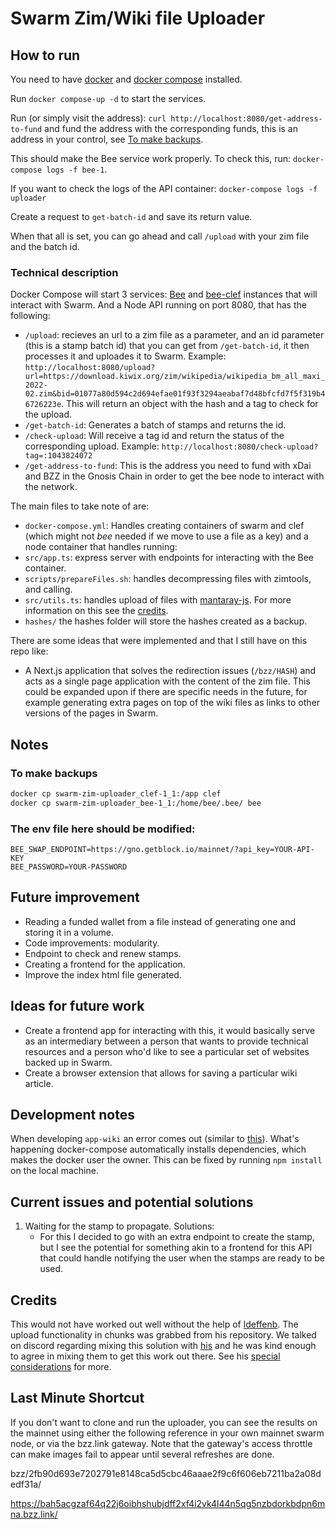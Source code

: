 # Swarm Zim/Wiki file Uploader

## How to run

You need to have [docker](https://www.docker.com/) and [docker compose](https://docs.docker.com/compose/install/) installed.

Run `docker compose-up -d` to start the services.

Run (or simply visit the address): `curl http://localhost:8080/get-address-to-fund` and fund the address with the corresponding funds, this is an address in your control, see [To make backups](#to-make-backups).

This should make the Bee service work properly. To check this, run: `docker-compose logs -f bee-1`.

If you want to check the logs of the API container: `docker-compose logs -f uploader`

Create a request to `get-batch-id` and save its return value.

When that all is set, you can go ahead and call `/upload` with your zim file and the batch id.

### Technical description

Docker Compose will start 3 services: [Bee](https://github.com/ethersphere/bee) and [bee-clef](https://github.com/ethersphere/bee-clef) instances that will interact with Swarm. And a Node API running on port 8080, that has the following:

- `/upload`: recieves an url to a zim file as a parameter, and an id parameter (this is a stamp batch id) that you can get from `/get-batch-id`, it then processes it and uploades it to Swarm. Example: `http://localhost:8080/upload?url=https://download.kiwix.org/zim/wikipedia/wikipedia_bm_all_maxi_2022-02.zim&bid=01077a80d594c2d694efae01f93f3294aeabaf7d48bfcfd7f5f319b46726223e`. This will return an object with the hash and a tag to check for the upload.
- `/get-batch-id`: Generates a batch of stamps and returns the id.
- `/check-upload`: Will receive a tag id and return the status of the corresponding upload. Example: `http://localhost:8080/check-upload?tag=:1043824072`
- `/get-address-to-fund`: This is the address you need to fund with xDai and BZZ in the Gnosis Chain in order to get the bee node to interact with the network.

The main files to take note of are:

- `docker-compose.yml`: Handles creating containers of swarm and clef (which might not _bee_ needed if we move to use a file as a key) and a node container that handles running:
- `src/app.ts`: express server with endpoints for interacting with the Bee container.
- `scripts/prepareFiles.sh`: handles decompressing files with zimtools, and calling.
- `src/utils.ts`: handles upload of files with [mantaray-js](https://github.com/ethersphere/mantaray-js). For more information on this see the [credits](#credits).
- `hashes/` the hashes folder will store the hashes created as a backup.

There are some ideas that were implemented and that I still have on this repo like:

- A Next.js application that solves the redirection issues (`/bzz/HASH`) and acts as a single page application with the content of the zim file. This could be expanded upon if there are specific needs in the future, for example generating extra pages on top of the wiki files as links to other versions of the pages in Swarm.

## Notes

### To make backups

```bash
docker cp swarm-zim-uploader_clef-1_1:/app clef
docker cp swarm-zim-uploader_bee-1_1:/home/bee/.bee/ bee
```

### The env file here should be modified:

```
BEE_SWAP_ENDPOINT=https://gno.getblock.io/mainnet/?api_key=YOUR-API-KEY
BEE_PASSWORD=YOUR-PASSWORD
```

## Future improvement

- Reading a funded wallet from a file instead of generating one and storing it in a volume.
- Code improvements: modularity.
- Endpoint to check and renew stamps.
- Creating a frontend for the application.
- Improve the index html file generated.

## Ideas for future work

- Create a frontend app for interacting with this, it would basically serve as an intermediary between a person that wants to provide technical resources and a person who'd like to see a particular set of websites backed up in Swarm.
- Create a browser extension that allows for saving a particular wiki article.

## Development notes

When developing `app-wiki` an error comes out (similar to [this](https://github.com/TypeStrong/ts-node/issues/270)). What's happening docker-compose automatically installs dependencies, which makes the docker user the owner. This can be fixed by running `npm install` on the local machine.

## Current issues and potential solutions

1. Waiting for the stamp to propagate. Solutions:
   - For this I decided to go with an extra endpoint to create the stamp, but I see the potential for something akin to a frontend for this API that could handle notifying the user when the stamps are ready to be used.

## Credits

This would not have worked out well without the help of [ldeffenb](https://github.com/ldeffenb). The upload functionality in chunks was grabbed from his repository. We talked on discord regarding mixing this solution with [his](https://github.com/ldeffenb/Swarming-Wikipedia/blob/main/src/index.ts) and he was kind enough to agree in mixing them to get this work out there. See his [special considerations](https://github.com/ldeffenb/Swarming-Wikipedia#special-considerations) for more.

## Last Minute Shortcut

If you don't want to clone and run the uploader, you can see the results on the mainnet using either the following reference in your own mainnet swarm node, or via the bzz.link gateway.  Note that the gateway's access throttle can make images fail to appear until several refreshes are done.

bzz/2fb90d693e7202791e8148ca5d5cbc46aaae2f9c6f606eb7211ba2a08dedf31a/

https://bah5acgzaf64q22j6oibhshubjdff2xf4i2vk4l44n5qg5nzbdorkbdpn6mna.bzz.link/
